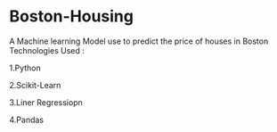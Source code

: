 # Boston-Housing
 A Machine learning Model use to predict the price of houses in Boston
 Technologies Used : 
 
  1.Python
  
  2.Scikit-Learn
  
  3.Liner Regressiopn
  
  4.Pandas
